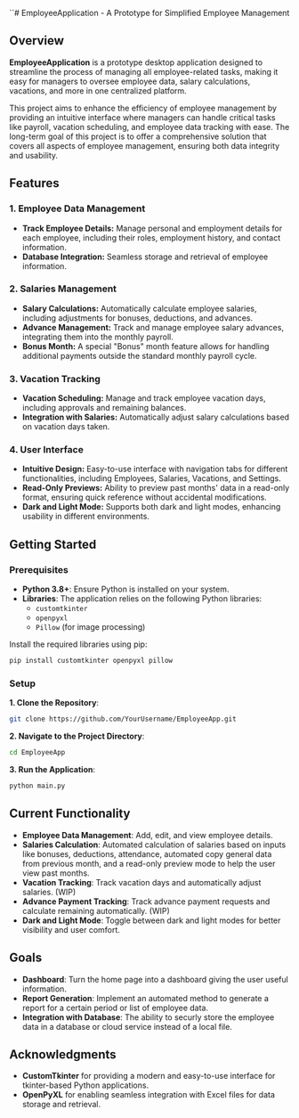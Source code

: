``# EmployeeApplication - A Prototype for Simplified Employee Management

## Overview

**EmployeeApplication** is a prototype desktop application designed to streamline the process of managing all employee-related tasks, making it easy for managers to oversee employee data, salary calculations, vacations, and more in one centralized platform.

This project aims to enhance the efficiency of employee management by providing an intuitive interface where managers can handle critical tasks like payroll, vacation scheduling, and employee data tracking with ease. The long-term goal of this project is to offer a comprehensive solution that covers all aspects of employee management, ensuring both data integrity and usability.

## Features

### 1. Employee Data Management
- **Track Employee Details:** Manage personal and employment details for each employee, including their roles, employment history, and contact information.
- **Database Integration:** Seamless storage and retrieval of employee information.

### 2. Salaries Management
- **Salary Calculations:** Automatically calculate employee salaries, including adjustments for bonuses, deductions, and advances.
- **Advance Management:** Track and manage employee salary advances, integrating them into the monthly payroll.
- **Bonus Month:** A special "Bonus" month feature allows for handling additional payments outside the standard monthly payroll cycle.

### 3. Vacation Tracking
- **Vacation Scheduling:** Manage and track employee vacation days, including approvals and remaining balances.
- **Integration with Salaries:** Automatically adjust salary calculations based on vacation days taken.

### 4. User Interface
- **Intuitive Design:** Easy-to-use interface with navigation tabs for different functionalities, including Employees, Salaries, Vacations, and Settings.
- **Read-Only Previews:** Ability to preview past months' data in a read-only format, ensuring quick reference without accidental modifications.
- **Dark and Light Mode:** Supports both dark and light modes, enhancing usability in different environments.

## Getting Started

### Prerequisites

- **Python 3.8+**: Ensure Python is installed on your system.
- **Libraries**: The application relies on the following Python libraries:
  - `customtkinter`
  - `openpyxl`
  - `Pillow` (for image processing)

Install the required libraries using pip:

```bash
pip install customtkinter openpyxl pillow
```

### Setup

**1. Clone the Repository**:

```bash
git clone https://github.com/YourUsername/EmployeeApp.git
```

**2. Navigate to the Project Directory**:

```bash
cd EmployeeApp
```

**3. Run the Application**:

```bash
python main.py
```

## Current Functionality
- **Employee Data Management**: Add, edit, and view employee details.
- **Salaries Calculation**: Automated calculation of salaries based on inputs like bonuses, deductions, attendance, automated copy general data from previous month, and a read-only preview mode to help the user view past months.
- **Vacation Tracking**: Track vacation days and automatically adjust salaries. (WIP)
- **Advance Payment Tracking**: Track advance payment requests and calculate remaining automatically. (WIP)
- **Dark and Light Mode**: Toggle between dark and light modes for better visibility and user comfort.

## Goals
- **Dashboard**: Turn the home page into a dashboard giving the user useful information.
- **Report Generation**: Implement an automated method to generate a report for a certain period or list of employee data.
- **Integration with Database**: The ability to securly store the employee data in a database or cloud service instead of a local file.

## Acknowledgments
- **CustomTkinter** for providing a modern and easy-to-use interface for tkinter-based Python applications.
- **OpenPyXL** for enabling seamless integration with Excel files for data storage and retrieval.
